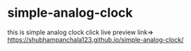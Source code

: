 # simple-analog-clock
this is simple analog clock
click live preview link=> https://shubhampanchala123.github.io/simple-analog-clock/
